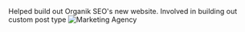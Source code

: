 Helped build out Organik SEO's new website. Involved in building out custom post type
![Marketing Agency](img/work/proj-14/organikseo_landing.jpg)
